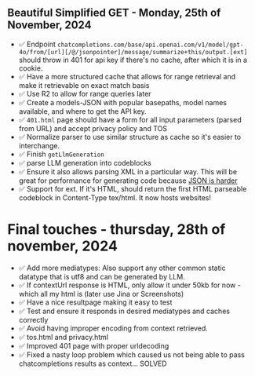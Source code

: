 ## Beautiful Simplified GET - Monday, 25th of November, 2024

- ✅ Endpoint `chatcompletions.com/base/api.openai.com/v1/model/gpt-4o/from/[url][/@/jsonpointer]/message/summarize+this/output.[ext]` should throw in 401 for api key if there's no cache, after which it is in a cookie.
- ✅ Have a more structured cache that allows for range retrieval and make it retrievable on exact match basis
- ✅ Use R2 to allow for range queries later
- ✅ Create a models-JSON with popular basepaths, model names available, and where to get the API key.
- ✅ `401.html` page should have a form for all input parameters (parsed from URL) and accept privacy policy and TOS
- ✅ Normalize parser to use similar structure as cache so it's easier to interchange.
- ✅ Finish `getLlmGeneration`
- ✅ parse LLM generation into codeblocks
- ✅ Ensure it also allows parsing XML in a particular way. This will be great for performance for generating code because [JSON is harder](https://aider.chat/2024/08/14/code-in-json.html)
- ✅ Support for ext. If it's HTML, should return the first HTML parseable codeblock in Content-Type tex/html. It now hosts websites!

# Final touches - thursday, 28th of november, 2024

- ✅ Add more mediatypes: Also support any other common static datatype that is utf8 and can be generated by LLM.
- ✅ If contextUrl response is HTML, only allow it under 50kb for now -which all my html is (later use Jina or Screenshots)
- ✅ Have a nice resultpage making it easy to test
- ✅ Test and ensure it responds in desired mediatypes and caches correctly
- ✅ Avoid having improper encoding from context retrieved.
- ✅ tos.html and privacy.html
- ✅ Improved 401 page with proper urldecoding
- ✅ Fixed a nasty loop problem which caused us not being able to pass chatcompletions results as context... SOLVED
